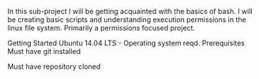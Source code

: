 
In this sub-project I will be getting acquainted with the basics of bash. I will be creating basic scripts and understanding execution permissions in the linux file system. Primarily a permissions focused project.

 Getting Started
Ubuntu 14.04 LTS - Operating system reqd.
 Prerequisites
Must have git installed

Must have repository cloned


